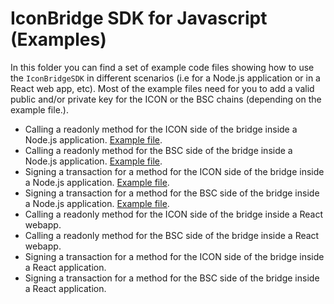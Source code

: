 # IconBridge SDK for Javascript (Examples)

In this folder you can find a set of example code files showing how to use the `IconBridgeSDK` in different scenarios (i.e for a Node.js application or in a React web app, etc). Most of the example files need for you to add a valid public and/or private key for the ICON or the BSC chains (depending on the example file.).

* Calling a readonly method for the ICON side of the bridge inside a Node.js application. [Example file](readonly-icon-node.js).
* Calling a readonly method for the BSC side of the bridge inside a Node.js application. [Example file](readonly-bsc-node.js).
* Signing a transaction for a method for the ICON side of the bridge inside a Node.js application. [Example file](tx-icon-node.js).
* Signing a transaction for a method for the BSC side of the bridge inside a Node.js application. [Example file](tx-bsc-node.js).
* Calling a readonly method for the ICON side of the bridge inside a React webapp.
* Calling a readonly method for the BSC side of the bridge inside a React webapp.
* Signing a transaction for a method for the ICON side of the bridge inside a React application.
* Signing a transaction for a method for the BSC side of the bridge inside a React application.
